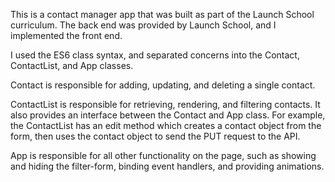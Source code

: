 This is a contact manager app that was built as part of the Launch School curriculum. The back end was provided by Launch School, and I implemented the front end. 

I used the ES6 class syntax, and separated concerns into the Contact, ContactList, and App classes. 
  
  Contact is responsible for adding, updating, and deleting a single contact.

  ContactList is responsible for retrieving, rendering, and filtering contacts. It also provides an interface between the Contact and App class. For example, the ContactList has an edit method which creates a contact object from the form, then uses the contact object to send the PUT request to the API.

  App is responsible for all other functionality on the page, such as showing and hiding the filter-form, binding event handlers, and providing animations.